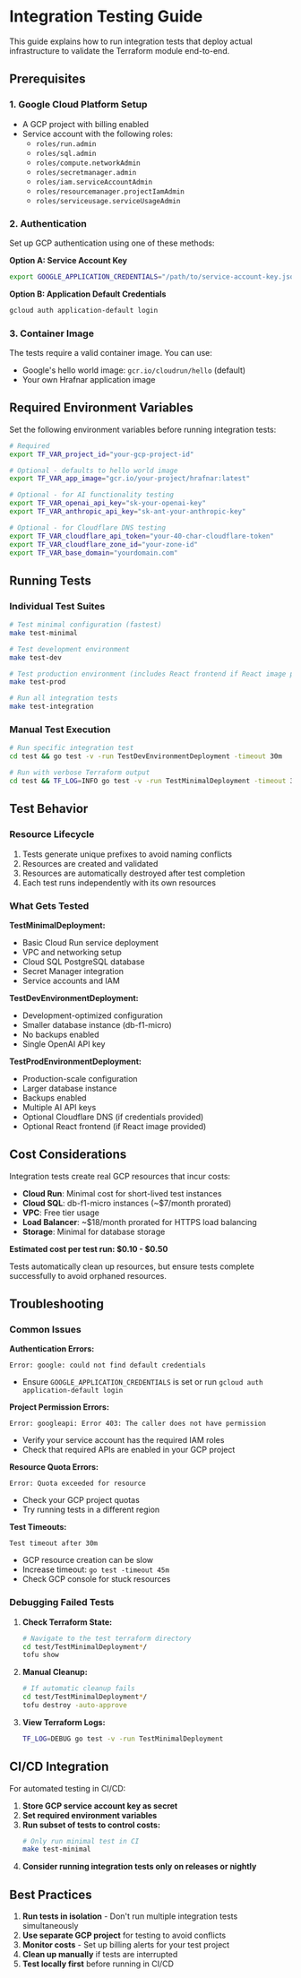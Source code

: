 # Integration Testing Guide

This guide explains how to run integration tests that deploy actual infrastructure to validate the Terraform module end-to-end.

## Prerequisites

### 1. Google Cloud Platform Setup

- A GCP project with billing enabled
- Service account with the following roles:
  - `roles/run.admin`
  - `roles/sql.admin`
  - `roles/compute.networkAdmin`
  - `roles/secretmanager.admin`
  - `roles/iam.serviceAccountAdmin`
  - `roles/resourcemanager.projectIamAdmin`
  - `roles/serviceusage.serviceUsageAdmin`

### 2. Authentication

Set up GCP authentication using one of these methods:

**Option A: Service Account Key**
```bash
export GOOGLE_APPLICATION_CREDENTIALS="/path/to/service-account-key.json"
```

**Option B: Application Default Credentials**
```bash
gcloud auth application-default login
```

### 3. Container Image

The tests require a valid container image. You can use:
- Google's hello world image: `gcr.io/cloudrun/hello` (default)
- Your own Hrafnar application image

## Required Environment Variables

Set the following environment variables before running integration tests:

```bash
# Required
export TF_VAR_project_id="your-gcp-project-id"

# Optional - defaults to hello world image
export TF_VAR_app_image="gcr.io/your-project/hrafnar:latest"

# Optional - for AI functionality testing
export TF_VAR_openai_api_key="sk-your-openai-key"
export TF_VAR_anthropic_api_key="sk-ant-your-anthropic-key"

# Optional - for Cloudflare DNS testing
export TF_VAR_cloudflare_api_token="your-40-char-cloudflare-token"
export TF_VAR_cloudflare_zone_id="your-zone-id"
export TF_VAR_base_domain="yourdomain.com"
```

## Running Tests

### Individual Test Suites

```bash
# Test minimal configuration (fastest)
make test-minimal

# Test development environment
make test-dev

# Test production environment (includes React frontend if React image provided)
make test-prod

# Run all integration tests
make test-integration
```

### Manual Test Execution

```bash
# Run specific integration test
cd test && go test -v -run TestDevEnvironmentDeployment -timeout 30m

# Run with verbose Terraform output
cd test && TF_LOG=INFO go test -v -run TestMinimalDeployment -timeout 30m
```

## Test Behavior

### Resource Lifecycle
1. Tests generate unique prefixes to avoid naming conflicts
2. Resources are created and validated
3. Resources are automatically destroyed after test completion
4. Each test runs independently with its own resources

### What Gets Tested

**TestMinimalDeployment:**
- Basic Cloud Run service deployment
- VPC and networking setup
- Cloud SQL PostgreSQL database
- Secret Manager integration
- Service accounts and IAM

**TestDevEnvironmentDeployment:**
- Development-optimized configuration
- Smaller database instance (db-f1-micro)
- No backups enabled
- Single OpenAI API key

**TestProdEnvironmentDeployment:**
- Production-scale configuration
- Larger database instance
- Backups enabled
- Multiple AI API keys
- Optional Cloudflare DNS (if credentials provided)
- Optional React frontend (if React image provided)

## Cost Considerations

Integration tests create real GCP resources that incur costs:

- **Cloud Run**: Minimal cost for short-lived test instances
- **Cloud SQL**: db-f1-micro instances (~$7/month prorated)
- **VPC**: Free tier usage
- **Load Balancer**: ~$18/month prorated for HTTPS load balancing
- **Storage**: Minimal for database storage

**Estimated cost per test run: $0.10 - $0.50**

Tests automatically clean up resources, but ensure tests complete successfully to avoid orphaned resources.

## Troubleshooting

### Common Issues

**Authentication Errors:**
```
Error: google: could not find default credentials
```
- Ensure `GOOGLE_APPLICATION_CREDENTIALS` is set or run `gcloud auth application-default login`

**Project Permission Errors:**
```
Error: googleapi: Error 403: The caller does not have permission
```
- Verify your service account has the required IAM roles
- Check that required APIs are enabled in your GCP project

**Resource Quota Errors:**
```
Error: Quota exceeded for resource
```
- Check your GCP project quotas
- Try running tests in a different region

**Test Timeouts:**
```
Test timeout after 30m
```
- GCP resource creation can be slow
- Increase timeout: `go test -timeout 45m`
- Check GCP console for stuck resources

### Debugging Failed Tests

1. **Check Terraform State:**
   ```bash
   # Navigate to the test terraform directory
   cd test/TestMinimalDeployment*/
   tofu show
   ```

2. **Manual Cleanup:**
   ```bash
   # If automatic cleanup fails
   cd test/TestMinimalDeployment*/
   tofu destroy -auto-approve
   ```

3. **View Terraform Logs:**
   ```bash
   TF_LOG=DEBUG go test -v -run TestMinimalDeployment
   ```

## CI/CD Integration

For automated testing in CI/CD:

1. **Store GCP service account key as secret**
2. **Set required environment variables**
3. **Run subset of tests to control costs:**
   ```bash
   # Only run minimal test in CI
   make test-minimal
   ```
4. **Consider running integration tests only on releases or nightly**

## Best Practices

1. **Run tests in isolation** - Don't run multiple integration tests simultaneously
2. **Use separate GCP project** for testing to avoid conflicts
3. **Monitor costs** - Set up billing alerts for your test project
4. **Clean up manually** if tests are interrupted
5. **Test locally first** before running in CI/CD
